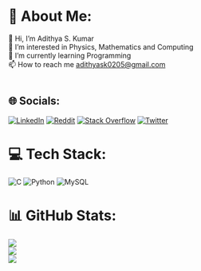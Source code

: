 # 💫 About Me:
👋 Hi, I’m Adithya S. Kumar<br>👀 I’m interested in Physics, Mathematics and Computing<br>🌱 I’m currently learning Programming<br>📫 How to reach me adithyask0205@gmail.com<br><br>


## 🌐 Socials:
[![LinkedIn](https://img.shields.io/badge/LinkedIn-%230077B5.svg?logo=linkedin&logoColor=white)](https://linkedin.com/in/adithyask0205) [![Reddit](https://img.shields.io/badge/Reddit-%23FF4500.svg?logo=Reddit&logoColor=white)](https://reddit.com/user/adithyask0205) [![Stack Overflow](https://img.shields.io/badge/-Stackoverflow-FE7A16?logo=stack-overflow&logoColor=white)](https://stackoverflow.com/users/22285923) [![Twitter](https://img.shields.io/badge/Twitter-%231DA1F2.svg?logo=Twitter&logoColor=white)](https://twitter.com/adithyask0205) 

# 💻 Tech Stack:
![C](https://img.shields.io/badge/c-%2300599C.svg?style=for-the-badge&logo=c&logoColor=white) ![Python](https://img.shields.io/badge/python-3670A0?style=for-the-badge&logo=python&logoColor=ffdd54) ![MySQL](https://img.shields.io/badge/mysql-%2300f.svg?style=for-the-badge&logo=mysql&logoColor=white)
# 📊 GitHub Stats:
![](https://github-readme-stats.vercel.app/api?username=adithyask0205&theme=dark&hide_border=false&include_all_commits=true&count_private=true)<br/>
![](https://github-readme-streak-stats.herokuapp.com/?user=adithyask0205&theme=dark&hide_border=false)<br/>
![](https://github-readme-stats.vercel.app/api/top-langs/?username=adithyask0205&theme=dark&hide_border=false&include_all_commits=true&count_private=true&layout=compact)

<!-- Proudly created with GPRM ( https://gprm.itsvg.in ) -->
